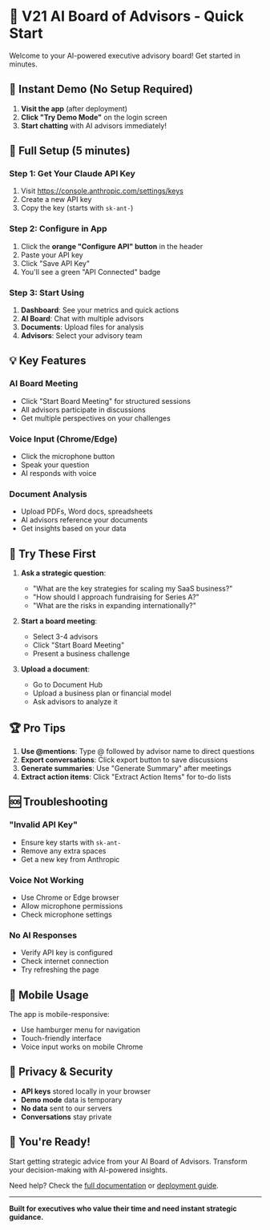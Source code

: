 # 🚀 V21 AI Board of Advisors - Quick Start

Welcome to your AI-powered executive advisory board! Get started in minutes.

## 🎯 Instant Demo (No Setup Required)

1. **Visit the app** (after deployment)
2. **Click "Try Demo Mode"** on the login screen
3. **Start chatting** with AI advisors immediately!

## 🔑 Full Setup (5 minutes)

### Step 1: Get Your Claude API Key
1. Visit https://console.anthropic.com/settings/keys
2. Create a new API key
3. Copy the key (starts with `sk-ant-`)

### Step 2: Configure in App
1. Click the **orange "Configure API" button** in the header
2. Paste your API key
3. Click "Save API Key"
4. You'll see a green "API Connected" badge

### Step 3: Start Using
1. **Dashboard**: See your metrics and quick actions
2. **AI Board**: Chat with multiple advisors
3. **Documents**: Upload files for analysis
4. **Advisors**: Select your advisory team

## 💡 Key Features

### AI Board Meeting
- Click "Start Board Meeting" for structured sessions
- All advisors participate in discussions
- Get multiple perspectives on your challenges

### Voice Input (Chrome/Edge)
- Click the microphone button
- Speak your question
- AI responds with voice

### Document Analysis
- Upload PDFs, Word docs, spreadsheets
- AI advisors reference your documents
- Get insights based on your data

## 🎯 Try These First

1. **Ask a strategic question**:
   - "What are the key strategies for scaling my SaaS business?"
   - "How should I approach fundraising for Series A?"
   - "What are the risks in expanding internationally?"

2. **Start a board meeting**:
   - Select 3-4 advisors
   - Click "Start Board Meeting"
   - Present a business challenge

3. **Upload a document**:
   - Go to Document Hub
   - Upload a business plan or financial model
   - Ask advisors to analyze it

## 🏆 Pro Tips

1. **Use @mentions**: Type @ followed by advisor name to direct questions
2. **Export conversations**: Click export button to save discussions
3. **Generate summaries**: Use "Generate Summary" after meetings
4. **Extract action items**: Click "Extract Action Items" for to-do lists

## 🆘 Troubleshooting

### "Invalid API Key"
- Ensure key starts with `sk-ant-`
- Remove any extra spaces
- Get a new key from Anthropic

### Voice Not Working
- Use Chrome or Edge browser
- Allow microphone permissions
- Check microphone settings

### No AI Responses
- Verify API key is configured
- Check internet connection
- Try refreshing the page

## 📱 Mobile Usage

The app is mobile-responsive:
- Use hamburger menu for navigation
- Touch-friendly interface
- Voice input works on mobile Chrome

## 🔐 Privacy & Security

- **API keys** stored locally in your browser
- **Demo mode** data is temporary
- **No data** sent to our servers
- **Conversations** stay private

## 🎉 You're Ready!

Start getting strategic advice from your AI Board of Advisors. Transform your decision-making with AI-powered insights.

Need help? Check the [full documentation](README.md) or [deployment guide](DEPLOYMENT.md).

---

**Built for executives who value their time and need instant strategic guidance.**
